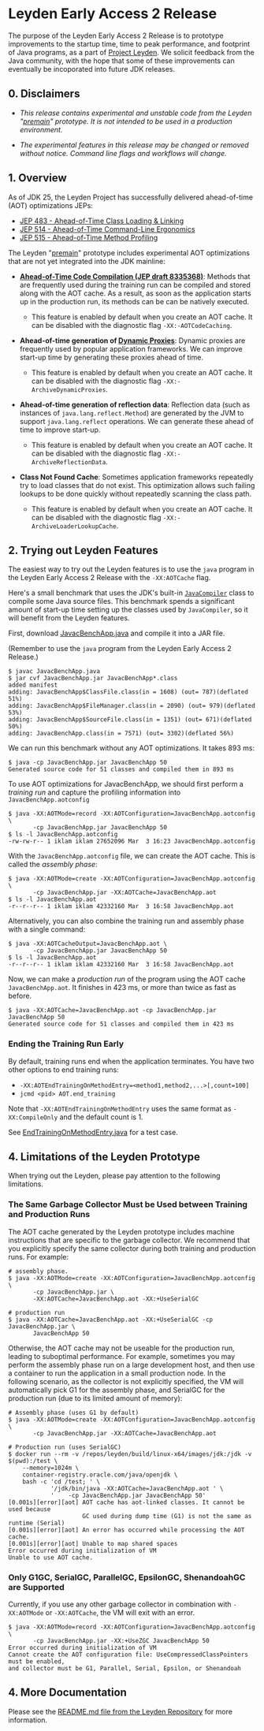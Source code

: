 # Leyden Early Access 2 Release

The purpose of the Leyden Early Access 2 Release is to prototype improvements to
the startup time, time to peak performance, and footprint of Java programs, as a part of 
[Project Leyden](https://openjdk.org/projects/leyden). We solicit feedback from
the Java community, with the hope that some of these improvements can eventually be
incoporated into future JDK releases.

## 0. Disclaimers

- *This release contains experimental and unstable code from the
   Leyden "[premain](https://github.com/openjdk/leyden/blob/premain/)" prototype.
   It is not intended to be used in a production environment.*

- *The experimental features in this release may be changed or removed without notice.
   Command line flags and workflows will change.*

## 1. Overview

As of JDK 25, the Leyden Project has successfully delivered ahead-of-time (AOT)
optimizations JEPs:

- [JEP 483 - Ahead-of-Time Class Loading & Linking](https://openjdk.org/jeps/483)
- [JEP 514 - Ahead-of-Time Command-Line Ergonomics](https://openjdk.org/jeps/514)
- [JEP 515 - Ahead-of-Time Method Profiling](https://openjdk.org/jeps/515)

The Leyden "[premain](https://github.com/openjdk/leyden/blob/premain/)" prototype
includes experimental AOT optimizations that are not yet integrated into the JDK mainline:

- **[Ahead-of-Time Code Compilation (JEP draft 8335368)](https://openjdk.org/jeps/8335368)**: Methods that are frequently used during the training run can be
  compiled and stored along with the AOT cache. As a result, as soon as the application starts up
  in the production run, its methods can be can be natively executed.
  - This feature is enabled by default when you create an AOT cache. It can be disabled with the diagnostic
    flag `-XX:-AOTCodeCaching`.

- **Ahead-of-time generation of [Dynamic Proxies](https://docs.oracle.com/en/java/javase/22/docs/api/java.base/java/lang/reflect/Proxy.html)**:
  Dynamic proxies are frequently used by popular application frameworks. We can improve start-up time by generating these proxies ahead of time.
  - This feature is enabled by default when you create an AOT cache. It can be disabled with the diagnostic
    flag `-XX:-ArchiveDynamicProxies`.

- **Ahead-of-time generation of reflection data**: Reflection data (such as instances of
  `java.lang.reflect.Method`) are generated by the JVM to support `java.lang.reflect` operations. We can
  generate these ahead of time to improve start-up.
  - This feature is enabled by default when you create an AOT cache. It can be disabled with the diagnostic
    flag `-XX:-ArchiveReflectionData`.

- **Class Not Found Cache**: Sometimes application frameworks repeatedly try to load classes that do not exist. This optimization allows such failing lookups to be done quickly without repeatedly scanning the class path.
  - This feature is enabled by default when you create an AOT cache. It can be disabled with the diagnostic
    flag `-XX:-ArchiveLoaderLookupCache`.

## 2. Trying out Leyden Features

The easiest way to try out the Leyden features is to use the `java` program in the Leyden Early Access 2 Release with the `-XX:AOTCache` flag.

Here's a small benchmark that uses the JDK's built-in
[`JavaCompiler`](https://docs.oracle.com/en/java/javase/21/docs/api/java.compiler/javax/tools/JavaCompiler.html)
class to compile some Java source files. This benchmark spends a significant amount of start-up time 
setting up the classes used by `JavaCompiler`, so it will benefit from the Leyden features.

First, download [JavacBenchApp.java](test/setup_aot/JavacBenchApp.java) and compile it into a JAR file.

(Remember to use the `java` program from the Leyden Early Access 2 Release.)

```
$ javac JavacBenchApp.java
$ jar cvf JavacBenchApp.jar JavacBenchApp*.class
added manifest
adding: JavacBenchApp$ClassFile.class(in = 1608) (out= 787)(deflated 51%)
adding: JavacBenchApp$FileManager.class(in = 2090) (out= 979)(deflated 53%)
adding: JavacBenchApp$SourceFile.class(in = 1351) (out= 671)(deflated 50%)
adding: JavacBenchApp.class(in = 7571) (out= 3302)(deflated 56%)
```

We can run this benchmark without any AOT optimizations. It takes 893 ms:

```
$ java -cp JavacBenchApp.jar JavacBenchApp 50
Generated source code for 51 classes and compiled them in 893 ms
```

To use AOT optimizations for JavacBenchApp, we should first perform a _training run_ and
capture the profiling information into `JavacBenchApp.aotconfig`

```
$ java -XX:AOTMode=record -XX:AOTConfiguration=JavacBenchApp.aotconfig \
       -cp JavacBenchApp.jar JavacBenchApp 50
$ ls -l JavacBenchApp.aotconfig
-rw-rw-r-- 1 iklam iklam 27652096 Mar  3 16:23 JavacBenchApp.aotconfig
```

With the `JavacBenchApp.aotconfig` file, we can create the AOT cache. This is called the _assembly phase_:

```
$ java -XX:AOTMode=create -XX:AOTConfiguration=JavacBenchApp.aotconfig \
       -cp JavacBenchApp.jar -XX:AOTCache=JavacBenchApp.aot
$ ls -l JavacBenchApp.aot
-r--r--r-- 1 iklam iklam 42332160 Mar  3 16:58 JavacBenchApp.aot
```

Alternatively, you can also combine the training run and assembly phase with a single command:

```
$ java -XX:AOTCacheOutput=JavacBenchApp.aot \
       -cp JavacBenchApp.jar JavacBenchApp 50
$ ls -l JavacBenchApp.aot
-r--r--r-- 1 iklam iklam 42332160 Mar  3 16:58 JavacBenchApp.aot
```

Now, we can make a _production run_ of the program using the AOT cache `JavacBenchApp.aot`. It finishes in 423 ms, or more than twice as fast as
before.

```
$ java -XX:AOTCache=JavacBenchApp.aot -cp JavacBenchApp.jar JavacBenchApp 50
Generated source code for 51 classes and compiled them in 423 ms
```

### Ending the Training Run Early

By default, training runs end when the application terminates.  You have two other options to end training runs:

- `-XX:AOTEndTrainingOnMethodEntry=<method1,method2,...>[,count=100]`
- `jcmd <pid> AOT.end_training`

Note that `-XX:AOTEndTrainingOnMethodEntry` uses the same format as `-XX:CompileOnly` and the default count is 1.

See [EndTrainingOnMethodEntry.java](test/hotspot/jtreg/runtime/cds/appcds/leyden/EndTrainingOnMethodEntry.java) for a test case.

## 4. Limitations of the Leyden Prototype

When trying out the Leyden, please pay attention to the following limitations.

### The Same Garbage Collector Must be Used between Training and Production Runs

The AOT cache generated by the Leyden prototype includes machine instructions that are specific to
the garbage collector. We recommend that you explicitly specify the same collector during both
training and production runs. For example:

```
# assembly phase.
$ java -XX:AOTMode=create -XX:AOTConfiguration=JavacBenchApp.aotconfig \
       -cp JavacBenchApp.jar \
       -XX:AOTCache=JavacBenchApp.aot -XX:+UseSerialGC

# production run
$ java -XX:AOTCache=JavacBenchApp.aot -XX:+UseSerialGC -cp JavacBenchApp.jar \
       JavacBenchApp 50
```

Otherwise, the AOT cache may not be useable for the production run, leading to suboptimal performance.
For example, sometimes you may perform the assembly phase run on a large development host, and then use
a container to run the application in a small production node. In the following scenario, as the collector
is not explicitly specified, the VM will automatically pick G1 for the assembly phase, and SerialGC for the
production run (due to its limited amount of memory):

```
# Assembly phase (uses G1 by default)
$ java -XX:AOTMode=create -XX:AOTConfiguration=JavacBenchApp.aotconfig \
       -cp JavacBenchApp.jar -XX:AOTCache=JavacBenchApp.aot

# Production run (uses SerialGC)
$ docker run --rm -v /repos/leyden/build/linux-x64/images/jdk:/jdk -v $(pwd):/test \
    --memory=1024m \
    container-registry.oracle.com/java/openjdk \
    bash -c 'cd /test; ' \
            '/jdk/bin/java -XX:AOTCache=JavacBenchApp.aot ' \
            '    -cp JavacBenchApp.jar JavacBenchApp 50'
[0.001s][error][aot] AOT cache has aot-linked classes. It cannot be used because
                     GC used during dump time (G1) is not the same as runtime (Serial)
[0.001s][error][aot] An error has occurred while processing the AOT cache.
[0.001s][error][aot] Unable to map shared spaces
Error occurred during initialization of VM
Unable to use AOT cache.
```

### Only G1GC, SerialGC, ParallelGC, EpsilonGC, ShenandoahGC are Supported

Currently, if you use any other garbage collector in combination with `-XX:AOTMode` or `-XX:AOTCache`, the VM will
exit with an error.

```
$ java -XX:AOTMode=record -XX:AOTConfiguration=JavacBenchApp.aotconfig \
       -cp JavacBenchApp.jar -XX:+UseZGC JavacBenchApp 50
Error occurred during initialization of VM
Cannot create the AOT configuration file: UseCompressedClassPointers must be enabled,
and collector must be G1, Parallel, Serial, Epsilon, or Shenandoah
```

## 4. More Documentation

Please see the [README.md file from the Leyden Repository](https://github.com/openjdk/leyden/blob/premain/README.md) for more information.


